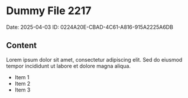 # Dummy File 2217

Date: 2025-04-03
ID: 0224A20E-CBAD-4C61-A816-915A2225A6DB

## Content

Lorem ipsum dolor sit amet, consectetur adipiscing elit.
Sed do eiusmod tempor incididunt ut labore et dolore magna aliqua.

* Item 1
* Item 2
* Item 3
